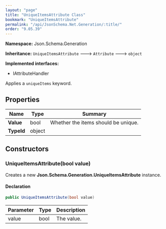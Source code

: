 ```yaml
---
layout: "page"
title: "UniqueItemsAttribute Class"
bookmark: "UniqueItemsAttribute"
permalink: "/api/JsonSchema.Net.Generation/:title/"
order: "9.05.39"
---
```

**Namespace:** Json.Schema.Generation

**Inheritance:**
`UniqueItemsAttribute`
 🡒 
`Attribute`
 🡒 
`object`

**Implemented interfaces:**

- IAttributeHandler

Applies a `uniqueItems` keyword.

## Properties

| Name | Type | Summary |
|---|---|---|
| **Value** | bool | Whether the items should be unique. |
| **TypeId** | object |  |
## Constructors

### UniqueItemsAttribute(bool value)

Creates a new **Json.Schema.Generation.UniqueItemsAttribute** instance.

#### Declaration

```c#
public UniqueItemsAttribute(bool value)
```
| Parameter | Type | Description |
|---|---|---|
| value | bool | The value. |

